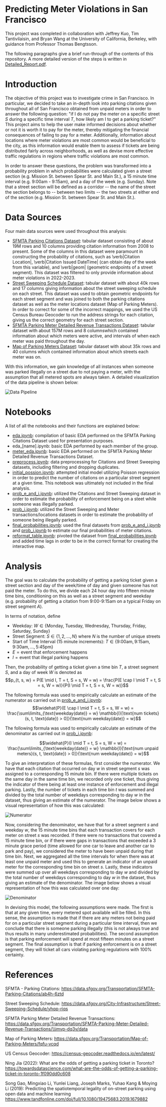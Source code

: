 # Predicting Meter Violations in San Francisco

This project was completed in collaboration with Jeffrey Kuo, Tim Tantivilaisin, and Bryan Wang at the University of California, Berkeley, with guidance from Professor Thomas Bengtsson.

The following paragraphs give a brief run-through of the contents of this repository. A more detailed version of the steps is written in 
[Detailed_Report.pdf](Detailed_Report.pdf).

# Introduction

The objective of this project was to investigate crime in San Francisco. In particular, we decided to take an in-depth look into parking citations given throughout all of San Francisco obtained from unpaid meters in order to answer the following question: "if I do not pay the meter on a specific street $S$ during a specific time interval $T$, how likely am I to get a parking ticket?" This project aims to help the user make informed decisions about whether or not it is worth it to pay for the meter, thereby mitigating the financial consequences of failing to pay for a meter. Additionally, information about locations where meter violations are most common would be beneficial to the city, as this information would enable them to assess if tickets are being distributed fairly across neighborhoods, as well as devise more effective traffic regulations in regions where traffic violations are most common.

In order to answer these questions, the problem was transformed into a probability problem in which probabilities were calculated given a street section (e.g. Mission St. between Spear St. and Main St.), a 15 minute time interval (e.g. 9:00am - 9:15am), and a day of the week (e.g. Sunday). Note that a street section will be defined as a corridor -- the name of the street the section belongs to -- between two limits -- the two streets at either end of the section (e.g. Mission St. between Spear St. and Main St.). 

# Data Sources

Four main data sources were used throughout this analysis:

- [SFMTA Parking Citations Dataset](https://data.sfgov.org/Transportation/SFMTA-Parking-Citations/ab4h-6ztd): tabular dataset consisting of about 19M rows and 10 columns providing citation information from 2008 to present. Some of the columns in this dataset were paramount in constructing the probability of citations, such as \verb|Citation Location|, \verb|Citation Issued DateTime| (can obtain day of the week from this variable), and \verb|geom| (geometric endpoints of a street segment). This dataset was filtered to only provide information about meter violations in 2022-2023. 
- [Street Sweeping Schedule Dataset](https://data.sfgov.org/City-Infrastructure/Street-Sweeping-Schedule/yhqp-riqs): tabular dataset with about 40k rows and 17 columns giving information about the street sweeping schedule on each street. This dataset was used to obtain geometric endpoints for each street segment and was joined to both the parking citations dataset as well as the meter locations dataset (Map of Parking Meters). In order to correct for some of the incorrect mappings, we used the US Census Bureau Geocoder to run the address strings for each citation, giving us the correct geometry for each street section.
- [SFMTA Parking Meter Detailed Revenue Transactions Dataset](https://data.sfgov.org/Transportation/SFMTA-Parking-Meter-Detailed-Revenue-Transactions/imvp-dq3v): tabular dataset with about 157M rows and 8 columnswhich contained information about which meters were active, and intervals of when each meter was paid throughout the day.
- [Map of Parking Meters Dataset](https://data.sfgov.org/Transportation/Map-of-Parking-Meters/fqfu-vcqd): tabular dataset with about 35k rows and 40 columns which contained information about which streets each meter was on.

With this information, we gain knowledge of all instances when someone was parked illegally on a street due to not paying a meter, with the assumption that all metered spots are always taken. A detailed visualization of the data pipeline is shown below: 

![Data Pipeline](Imgs/data_process.png)

# Notebooks

A list of all the notebooks and their functions are explained below:
- [eda.ipynb](notebooks/eda.ipynb): compilation of basic EDA performed on the SFMTA Parking Citations Dataset used for presentation purposes.
- eda_\[name\].ipynb: basic EDA performed by each member of the group.
- [meter_eda.ipynb](notebooks/meter_eda.ipynb): basic EDA performed on the SFMTA Parking Meter Detailed Revenue Transactions Dataset.
- [preprocess.ipynb](notebooks/preprocess.ipynb): data preprocessing for Citations and Street Sweeping datasets, including filtering and dropping duplicates.
- [initial_possion.ipynb](notebooks/initial_poisson.ipynb): attempted initial model utilizing Poisson regression in order to predict the number of citations on a particular street segment at a given time. This notebook was ultimately not included in the final analysis.
- [prob_e_and_i.ipynb](notebooks/prob_e_and_i.ipynb): utilized the Citations and Street Sweeping dataset in order to estimate the probability of enforcement being on a steet while someone was illegally parked. 
- [prob_i.ipynb](notebooks/prob_i.ipynb): utilized the Street Sweeping and Meter transactions/locations datasets in order to estimate the probability of someone being illegally parked.
- [final_probabilities.ipynb](notebooks/final_probabilities.ipynb): used the final datasets from [prob_e_and_i.ipynb](notebooks/prob_e_and_i.ipynb) and [prob_i.ipynb](notebooks/prob_i.ipynb) to estimate our final probabilities of meter citations.
- [reformat_table.ipynb](notebooks/reformat_table.ipynb): pivoted the dataset from [final_probabilities.ipynb](notebooks/final_probabilities.ipynb) and added time lags in order to be in the correct format for creating the interactive map.

# Analysis

The goal was to calculate the probability of getting a parking ticket given a street section and day of the week/time of day and given someone has not paid the meter. To do this, we divide each 24 hour day into fifteen minute time bins, conditioning on this as well as a street segment and weekday (e.g. probability of getting a citation from 9:00-9:15am on a typical Friday on street segment $A$).

In terms of notation, define
- Weekday: $W \in \{\text{Monday, Tuesday, Wednesday, Thursday, Friday, Saturday, Sunday}\}$
- Street Segment: $S \in \{1, 2, \dots, N\}$ where $N$ is the number of unique streets
- Start of Time Interval (15 minute increments): $T \in \{9\text{:}00 \text{am}, 9\text{:}15 \text{am}, 9\text{:}30 \text{am}, \dots, 5\text{:}45 \text{pm}\}$
- $E = \text{event that enforcement happens}$
- $I = \text{event that illegal parking happens}$

Then, the probability of getting a ticket given a time bin $T$, a street segment $S$, and a day of week $W$ is denoted as 
    $$p_{t, s, w} = P(E \mid I, T = t, S = s, W = w) = \frac{P(E \cap I \mid T = t, S = s, W = w)}{P(I \mid T = t, S = s, W = w)}$$

The following formula was used to empirically calculate an estimate of the numerator as carried out in [prob_e_and_i.ipynb](notebooks/prob_e_and_i.ipynb):
$$\widehat{P}(E \cap I \mid T = t, S = s, W = w) = \frac{\sum\limits_{\text{weekday(date)} = w} \mathbb{I}[\text{num tickets}(s, t, \text{date}) > 0]}{\text{num weekday(date)} = w}$$

The following formula was used to empirically calculate an estimate of the denominator as carried out in [prob_i.ipynb](notebooks/prob_i.ipynb):

$$\widehat{P}(I \mid T = t, S = s, W = w) = \frac{\sum\limits_{\text{weekday(date)} = w} \mathbb{I}[\text{num unpaid meters}(s, t, \text{date}) > 0]}{\text{num weekday(date)} = w}$$

To give an interpretation of these formulas, first consider the numerator. We have that each citation that occurred on day $w$ in street segment $s$ was assigned to a corresponding 15 minute bin. If there were multiple tickets on the same day in the same time bin, we recorded only one ticket, thus giving the indicator of there being at least one instance of enforcement and illegal parking. Lastly, the number of tickets in each time bin $t$ was summed and divided by the total number of weekdays corresponding to day $w$ in the dataset, thus giving an estimate of the numerator. The image below shows a visual representation of how this was calculated:

![Numerator](Imgs/numerator_analysis.png)
    
Now, considering the denominator, we have that for a street segment $s$ and weekday $w$, the 15 minute time bins that each transaction covers for each meter on street $s$ was recorded. If there were no transactions that covered a 15 minute time bin, or if there were gaps in transactions that exceeded a 3 minute grace period (time allowed for one car to leave and another car to park and pay), we considered the meter to have been unpaid during that time bin.  Next, we aggregated all the time intervals for when there was at least one unpaid meter and used this to generate an indicator of an unpaid meter for the corresponding time bin on street $s$. Lastly, these indicators were summed up over all weekdays corresponding to day $w$ and divided by the total number of weekdays corresponding to day $w$ in the dataset, thus giving an estimate of the denominator. The image below shows a visual representation of how this was calculated over one day:

![Denominator](Imgs/denominator_analysis.png)
    
In devising this model, the following assumptions were made. The first is that at any given time, every metered spot available will be filled. In this sense, the assumption is made that if there are any meters not being paid for on a particular street segment during a particular time interval, then we conclude that there is someone parking illegally (this is not always true and thus results in many underestimated probabilities). The second assumption is that parking enforcement will spend at most fifteen minutes on a street segment. The final assumption is that if parking enforcement is on a street segment, they will ticket all cars violating parking regulations with 100% certainty.

# References 
SFMTA - Parking Citations: https://data.sfgov.org/Transportation/SFMTA-Parking-Citations/ab4h-6ztd

Street Sweeping Schedule: https://data.sfgov.org/City-Infrastructure/Street-Sweeping-Schedule/yhqp-riqs

SFMTA Parking Meter Detailed Revenue Transactions: https://data.sfgov.org/Transportation/SFMTA-Parking-Meter-Detailed-Revenue-Transactions/\\imvp-dq3v/data

Map of Parking Meters: https://data.sfgov.org/Transportation/Map-of-Parking-Meters/fqfu-vcqd

US Census Geocoder: https://census-geocoder.readthedocs.io/en/latest/

Ning Jia (2022): What are the odds of getting a parking ticket in Toronto? https://towardsdatascience.com/what-are-the-odds-of-getting-a-parking-ticket-in-toronto-1f090dd0c608

Song Gao, Mingxiao Li, Yunlei Liang, Joseph Marks, Yuhao Kang \& Moying Li (2019):
Predicting the spatiotemporal legality of on-street parking using open data and machine learning https://www.tandfonline.com/doi/full/10.1080/19475683.2019.1679882
